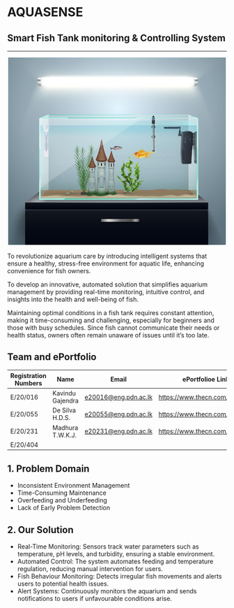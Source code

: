 # AQUASENSE

## Smart Fish Tank monitoring & Controlling System

---

<p align="center">
  <img src="docs/images/Readme_image.jpg" width="500">
</p>

To revolutionize aquarium care by introducing intelligent systems that ensure a healthy, stress-free environment for aquatic life, enhancing convenience for fish owners.

To develop an innovative, automated solution that simplifies aquarium management by providing real-time monitoring, intuitive control, and insights into the health and well-being of fish.

Maintaining optimal conditions in a fish tank requires constant attention, making it time-consuming and challenging, especially for beginners and those with busy schedules. Since fish cannot communicate their needs or health status, owners often remain unaware of issues until it’s too late.

## Team and ePortfolio

| Registration Numbers  | Name  | Email  | ePortfolioe Link  |
|-----------------------|-------|--------|------------------ |
| E/20/016 | Kavindu Gajendra   | e20016@eng.pdn.ac.lk | https://www.thecn.com/EA768 |
| E/20/055 |   De Silva H.D.S.        |    e20055@eng.pdn.ac.lk    |             https://www.thecn.com/ED671          |
| E/20/231 |   Madhura T.W.K.J.        |   e20231@eng.pdn.ac.lk     |            https://www.thecn.com/EM1301            |
| E/20/404 |           |        |                        |

## 1. Problem Domain

- Inconsistent Environment Management
- Time-Consuming Maintenance
- Overfeeding and Underfeeding
- Lack of Early Problem Detection

## 2. Our Solution

- Real-Time Monitoring: Sensors track water parameters such as temperature, pH levels, and turbidity, ensuring a stable environment.
- Automated Control: The system automates feeding and temperature regulation, reducing manual intervention for users.
- Fish Behaviour Monitoring: Detects irregular fish movements and alerts users to potential health issues.
- Alert Systems: Continuously monitors the aquarium and sends notifications to users if unfavourable conditions arise.

